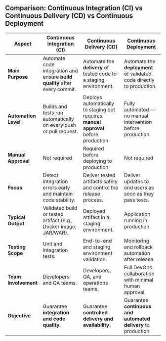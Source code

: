 
## Comparison: Continuous Integration (CI) vs Continuous Delivery (CD) vs Continuous Deployment

| Aspect | Continuous Integration (CI) | Continuous Delivery (CD) | Continuous Deployment |
|--------|-----------------------------|---------------------------|------------------------|
| **Main Purpose** | Automate code integration and ensure **build quality** after every commit. | Automate the **delivery** of tested code to a staging environment. | Automate the **deployment** of validated code directly to production. |
| **Automation Level** | Builds and tests run automatically on every push or pull request. | Deploys automatically to staging but requires **manual approval** before production. | Fully automated — no manual intervention before production. |
| **Manual Approval** | Not required | Required before deploying to production | Not required |
| **Focus** | Detect integration errors early and maintain code stability. | Deliver tested artifacts safely and control the release process. | Deliver updates to end users as soon as they pass tests. |
| **Typical Output** | Validated build or tested artifact (e.g., Docker image, JAR/WAR). | Deployed artifact in a staging environment. | Application running in production. |
| **Testing Scope** | Unit and integration tests. | End-to-end and staging environment validation. | Monitoring and rollback automation after release. |
| **Team Involvement** | Developers and QA teams. | Developers, QA, and operations teams. | Full DevOps collaboration with minimal human approval. |
| **Objective** | Guarantee **integration and code quality**. | Guarantee **controlled delivery and availability**. | Guarantee **continuous and automated delivery** to production. |